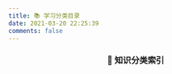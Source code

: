 ```yaml
---
title: 📚 学习分类目录
date: 2021-03-20 22:25:39
comments: false
---
```


<div align="center">
  <h3>📖 知识分类索引</h3>
</div>

<div class="categories-overview">
  <div class="categories-grid" id="dynamic-categories">
    <!-- 分类内容将通过JavaScript生成 -->
  </div>
</div>

<script>
// 动态生成分类卡片 - 优化版本，确保首次加载成功
(function() {
  // 分类配置
  const categoryConfig = {
    'Math': {
      title: '数学探索',
      icon: '🧮',
      desc: '深入数学的美妙世界，从基础概念到高深理论，记录在数学学习路上的思考与发现'
    },
    '技术折腾': {
      title: '技术折腾',
      icon: '💻',
      desc: '技术学习与实践记录，包括编程技巧、工具使用、博客优化等技术相关内容'
    },
    'English': {
      title: '语言学习',
      icon: '🗣️',
      desc: '英语学习心得与日常练习，记录语言能力提升的点点滴滴'
    },
    'AI': {
      title: '人工智能',
      icon: '🤖',
      desc: 'AI技术学习与应用实践，探索人工智能在学习和工作中的可能性'
    },
    'LaTeX': {
      title: '排版艺术',
      icon: '📝',
      desc: 'LaTeX学习与使用技巧，追求完美的数学公式和文档排版效果'
    },
    '技术测试': {
      title: '技术测试',
      icon: '🧪',
      desc: '各种技术测试与实验，记录探索过程中的尝试与发现'
    }
  };

  // 分类文章数量（静态配置，避免重复加载闪烁）
  const categoryCounts = {
    'Math': 2,
    '技术折腾': 3,
    'English': 7,
    'AI': 2,
    'LaTeX': 1,
    '技术测试': 1
  };

  let isInitialized = false;

  function generateCategories() {
    const container = document.getElementById('dynamic-categories');
    if (!container) {
      console.log('[Categories] 容器未找到');
      return false;
    }
    
    // 如果已经初始化且容器有内容，跳过
    if (isInitialized && container.children.length > 0) {
      console.log('[Categories] 已初始化，跳过');
      return true;
    }
    
    console.log('[Categories] 开始生成分类内容');
    
    // 强制确保容器可见
    container.style.minHeight = '200px';
    container.style.display = 'grid';
    
    // 清空现有内容
    container.innerHTML = '';
    
    // 生成HTML字符串，一次性插入DOM
    let htmlContent = '';
    Object.entries(categoryConfig).forEach(([key, config]) => {
      const count = categoryCounts[key] || 0;
      htmlContent += `
        <div class="category-item" style="opacity: 1; transform: none;">
          <div class="category-header">
            <span class="category-icon">${config.icon}</span>
            <h4 class="category-title">${config.title}</h4>
            <span class="category-count">${count}篇</span>
          </div>
          <p class="category-desc">${config.desc}</p>
          <a href="/categories/${encodeURIComponent(key)}/" class="category-link">进入分类 →</a>
        </div>
      `;
    });
    
    // 一次性插入所有内容
    container.innerHTML = htmlContent;
    
    // 强制重绘
    container.offsetHeight;
    
    isInitialized = true;
    console.log('[Categories] 分类内容生成完成，共', Object.keys(categoryConfig).length, '个分类');
    return true;
  }

  // 初始化函数
  function initializeCategories() {
    // 立即尝试生成
    if (generateCategories()) {
      return;
    }
    
    // 如果DOM还没准备好，等待DOM加载完成
    if (document.readyState === 'loading') {
      document.addEventListener('DOMContentLoaded', () => {
        setTimeout(generateCategories, 50);
      });
    } else {
      // DOM已准备好，稍等片刻确保所有资源加载完成
      setTimeout(() => {
        if (!isInitialized) {
          generateCategories();
        }
      }, 100);
    }
    
    // 使用多种方式确保初始化成功
    setTimeout(() => {
      if (!isInitialized) {
        console.log('[Categories] 延迟初始化');
        generateCategories();
      }
    }, 500);
    
    setTimeout(() => {
      if (!isInitialized) {
        console.log('[Categories] 最终初始化尝试');
        generateCategories();
      }
    }, 1500);
  }

  // PJAX兼容性处理
  document.addEventListener('pjax:start', () => {
    console.log('[Categories] PJAX开始，重置状态');
    isInitialized = false;
  });
  
  document.addEventListener('pjax:complete', () => {
    console.log('[Categories] PJAX完成，重新初始化');
    setTimeout(initializeCategories, 100);
  });
  
  document.addEventListener('pjax:success', () => {
    console.log('[Categories] PJAX成功，重新初始化');
    setTimeout(initializeCategories, 100);
  });

  // 页面可见性变化时重新检查
  document.addEventListener('visibilitychange', () => {
    if (!document.hidden && !isInitialized) {
      console.log('[Categories] 页面变为可见，尝试初始化');
      setTimeout(initializeCategories, 100);
    }
  });

  // 立即开始初始化
  initializeCategories();
  
  // 备用初始化（确保在所有情况下都能工作）
  setTimeout(() => {
    if (!isInitialized) {
      console.log('[Categories] 备用初始化启动');
      initializeCategories();
    }
  }, 1000);
})();
</script>

<style>
.categories-overview {
  max-width: 1000px;
  margin: 2rem auto;
  padding: 0 1rem;
}

.categories-grid {
  display: grid;
  grid-template-columns: repeat(auto-fit, minmax(300px, 1fr));
  gap: 1.5rem;
  margin-top: 1.5rem;
}

.category-item {
  background: #fff;
  border: 1px solid #e5e7eb;
  border-radius: 8px;
  padding: 1.5rem;
  transition: all 0.3s ease;
  position: relative;
}

.category-item:hover {
  border-color: #2c3e50;
  box-shadow: 0 4px 12px rgba(0, 0, 0, 0.08);
  transform: translateY(-2px);
}

.category-header {
  display: flex;
  align-items: center;
  margin-bottom: 1rem;
  gap: 0.75rem;
}

.category-icon {
  font-size: 1.25rem;
}

.category-title {
  font-size: 1.1rem;
  font-weight: 500;
  color: #2c3e50;
  margin: 0;
  flex: 1;
}

.category-count {
  background: #f3f4f6;
  color: #6b7280;
  padding: 0.25rem 0.5rem;
  border-radius: 12px;
  font-size: 0.75rem;
  font-weight: 500;
}

.category-desc {
  color: #6b7280;
  line-height: 1.6;
  margin: 0 0 1.25rem 0;
  font-size: 0.9rem;
}

.category-link {
  color: #2c3e50;
  text-decoration: none;
  font-weight: 500;
  font-size: 0.9rem;
  border-bottom: 1px solid transparent;
  transition: border-color 0.2s ease;
}

.category-link:hover {
  border-bottom-color: #2c3e50;
}

/* 暗色模式适配 */
[data-theme="dark"] .category-item {
  background: #1f2937;
  border-color: #374151;
}

[data-theme="dark"] .category-item:hover {
  border-color: #9ca3af;
  box-shadow: 0 4px 12px rgba(0, 0, 0, 0.3);
}

[data-theme="dark"] .category-title {
  color: #f9fafb;
}

[data-theme="dark"] .category-desc {
  color: #d1d5db;
}

[data-theme="dark"] .category-link {
  color: #e5e7eb;
}

[data-theme="dark"] .category-link:hover {
  border-bottom-color: #e5e7eb;
}

[data-theme="dark"] .category-count {
  background: #374151;
  color: #d1d5db;
}

/* 移动端适配 */
@media (max-width: 768px) {
  .categories-grid {
    grid-template-columns: 1fr;
    gap: 1rem;
  }
  
  .category-item {
    padding: 1rem;
  }
}
</style>
